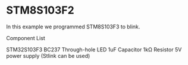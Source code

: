 # STM8S103F2

In this example we programmed STM8S103F3 to blink.

Component List

STM32S103F3
BC237
Through-hole LED
1uF Capacitor
1kΩ Resistor
5V power supply (Stlink can be used)







